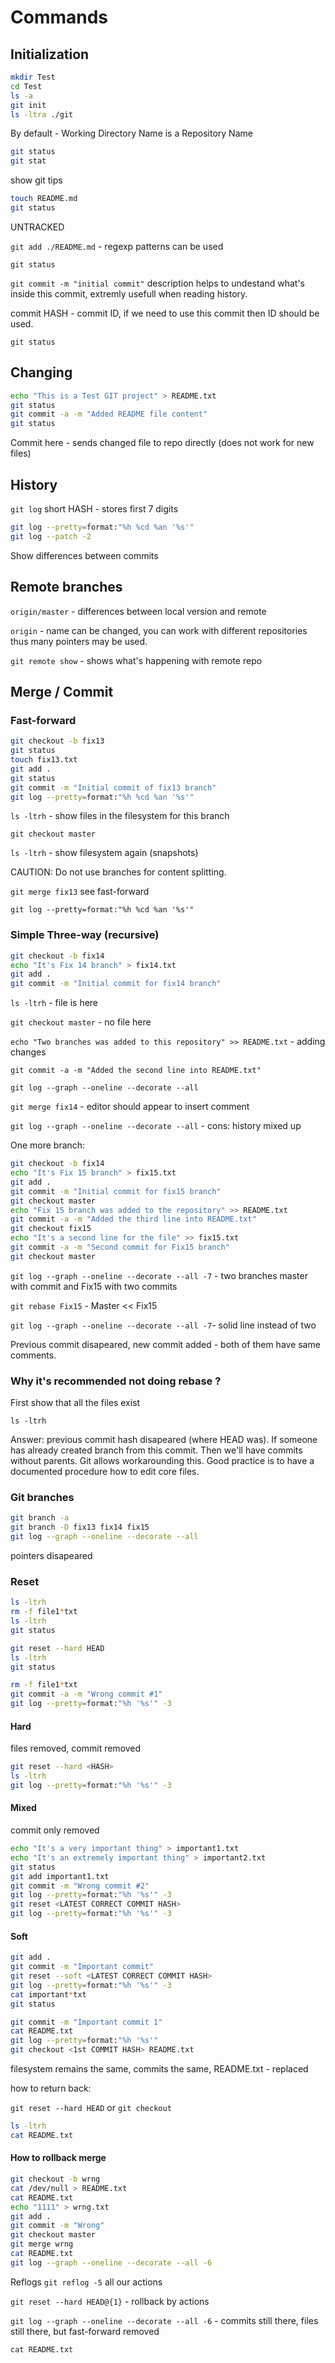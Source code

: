 # Commands


## Initialization

```sh
mkdir Test
cd Test
ls -a
git init
ls -ltra ./git
```

By default - Working Directory Name is a Repository Name

```sh
git status
git stat
```
show git tips

```sh
touch README.md
git status
```
UNTRACKED

`git add ./README.md` - regexp patterns can be used

`git status`

`git commit -m "initial commit"`
description helps to undestand what's inside this commit, extremly usefull when reading history.

commit HASH - commit ID, if we need to use this commit then ID should be used.

`git status`

## Changing

```sh
echo "This is a Test GIT project" > README.txt
git status
git commit -a -m "Added README file content"
git status
```
Commit here - sends changed file to repo directly (does not work for new files)

## History

`git log`
short HASH - stores first 7 digits

```sh
git log --pretty=format:"%h %cd %an '%s'"
git log --patch -2
```
Show differences between commits

## Remote branches

`origin/master` - differences between local version and remote

`origin` - name can be changed, you can work with different repositories thus many pointers may be used.

`git remote show` - shows what's happening with remote repo

## Merge / Commit

### Fast-forward

```sh
git checkout -b fix13
git status
touch fix13.txt
git add .
git status
git commit -m "Initial commit of fix13 branch"
git log --pretty=format:"%h %cd %an '%s'"
```

`ls -ltrh` - show files in the filesystem for this branch

`git checkout master` 

`ls -ltrh` - show filesystem again (snapshots)

CAUTION: Do not use branches for content splitting.

`git merge fix13` see fast-forward

`git log --pretty=format:"%h %cd %an '%s'"`

### Simple Three-way (recursive)

```sh
git checkout -b fix14
echo "It's Fix 14 branch" > fix14.txt
git add .
git commit -m "Initial commit for fix14 branch"
```

`ls -ltrh` - file is here

`git checkout master` - no file here

`echo "Two branches was added to this repository" >> README.txt` - adding changes

`git commit -a -m "Added the second line into README.txt"`

`git log --graph --oneline --decorate --all`

`git merge fix14` - editor should appear to insert comment

`git log --graph --oneline --decorate --all` - cons: history mixed up

One more branch:

```sh
git checkout -b fix14
echo "It's Fix 15 branch" > fix15.txt
git add .
git commit -m "Initial commit for fix15 branch"
git checkout master
echo "Fix 15 branch was added to the repository" >> README.txt
git commit -a -m "Added the third line into README.txt"
git checkout fix15
echo "It's a second line for the file" >> fix15.txt
git commit -a -m "Second commit for Fix15 branch"
git checkout master
```

`git log --graph --oneline --decorate --all -7` - two branches master with commit and Fix15 with two commits

`git rebase Fix15` - Master << Fix15

`git log --graph --oneline --decorate --all -7`- solid line instead of two

Previous commit disapeared, new commit added - both of them have same comments.

### Why it's recommended not doing rebase ?

First show that all the files exist

`ls -ltrh`

Answer: previous commit hash disapeared (where HEAD was). 
If someone has already created branch from this commit. Then we'll have commits without parents.
Git allows workarounding this. 
Good practice is to have a documented procedure how to edit core files.

### Git branches

```sh
git branch -a
git branch -D fix13 fix14 fix15
git log --graph --oneline --decorate --all
```

pointers disapeared


### Reset

```sh
ls -ltrh
rm -f file1*txt
ls -ltrh
git status
```

```sh
git reset --hard HEAD
ls -ltrh
git status
```

```sh
rm -f file1*txt
git commit -a -m "Wrong commit #1"
git log --pretty=format:"%h '%s'" -3
```

#### Hard

files removed, commit removed

```sh
git reset --hard <HASH>
ls -ltrh
git log --pretty=format:"%h '%s'" -3
```

#### Mixed

commit only removed

```sh
echo "It's a very important thing" > important1.txt
echo "It's an extremely important thing" > important2.txt
git status
git add important1.txt
git commit -m "Wrong commit #2"
git log --pretty=format:"%h '%s'" -3
git reset <LATEST CORRECT COMMIT HASH>
git log --pretty=format:"%h '%s'" -3
```

#### Soft
```sh
git add .
git commit -m "Important commit"
git reset --soft <LATEST CORRECT COMMIT HASH>
git log --pretty=format:"%h '%s'" -3
cat important*txt
git status
```

```sh
git commit -m "Important commit 1"
cat README.txt
git log --pretty=format:"%h '%s'"
git checkout <1st COMMIT HASH> README.txt
```

filesystem remains the same, commits the same, README.txt - replaced

how to return back:

`git reset --hard HEAD` or `git checkout`

```sh
ls -ltrh
cat README.txt
```

#### How to rollback merge

```sh
git checkout -b wrng
cat /dev/null > README.txt
cat README.txt
echo "1111" > wrng.txt
git add .
git commit -m "Wrong"
git checkout master
git merge wrng 
cat README.txt
git log --graph --oneline --decorate --all -6
```

Reflogs
`git reflog -5` all our actions

`git reset --hard HEAD@{1}` - rollback by actions

`git log --graph --oneline --decorate --all -6` - commits still there, files still there, but fast-forward removed

`cat README.txt`
